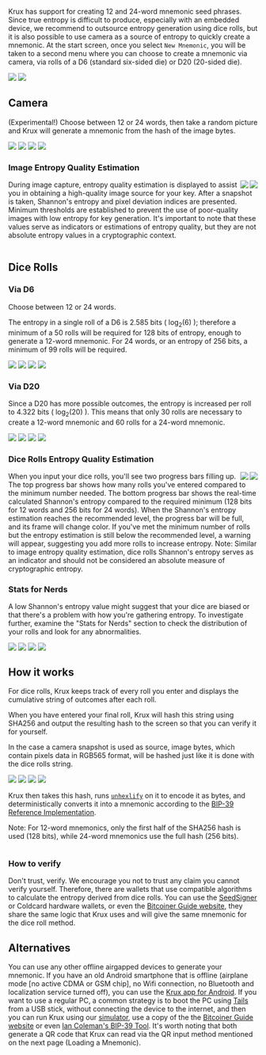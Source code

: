 Krux has support for creating 12 and 24-word mnemonic seed phrases. Since true entropy is difficult to produce, especially with an embedded device, we recommend to outsource entropy generation using dice rolls, but it is also possible to use camera as a source of entropy to quickly create a mnemonic.
At the start screen, once you select `New Mnemonic`, you will be taken to a second menu where you can choose to create a mnemonic via camera, via rolls of a D6 (standard six-sided die) or D20 (20-sided die).

<img src="../../../img/maixpy_amigo/new-mnemonic-options-150.png">
<img src="../../../img/maixpy_m5stickv/new-mnemonic-options-125.png">

## Camera

(Experimental!) Choose between 12 or 24 words, then take a random picture and Krux will generate a mnemonic from the hash of the image bytes.

<img src="../../../img/maixpy_amigo/new-mnemonic-via-snapshot-prompt-150.png" align="bottom">
<img src="../../../img/maixpy_amigo/new-mnemonic-via-snapshot-capturing-150.png" align="bottom">
<img src="../../../img/maixpy_m5stickv/new-mnemonic-via-snapshot-prompt-125.png" align="bottom">
<img src="../../../img/maixpy_m5stickv/new-mnemonic-via-snapshot-capturing-125.png" align="bottom">

<div style="clear: both"></div>

### Image Entropy Quality Estimation

<img src="../../../img/maixpy_m5stickv/new-mnemonic-via-snapshot-entropy-estimation-125.png" align="right">
<img src="../../../img/maixpy_amigo/new-mnemonic-via-snapshot-entropy-estimation-150.png" align="right">

During image capture, entropy quality estimation is displayed to assist you in obtaining a high-quality image source for your key. After a snapshot is taken, Shannon's entropy and pixel deviation indices are presented. Minimum thresholds are established to prevent the use of poor-quality images with low entropy for key generation. It's important to note that these values serve as indicators or estimations of entropy quality, but they are not absolute entropy values in a cryptographic context.

<div style="clear: both"></div>

## Dice Rolls
 
### Via D6

Choose between 12 or 24 words.

The entropy in a single roll of a D6 is 2.585 bits ( log<sub>2</sub>(6) ); therefore a minimum of a 50 rolls will be required for 128 bits of entropy, enough to generate a 12-word mnemonic. For 24 words, or an entropy of 256 bits, a minimum of 99 rolls will be required.

<img src="../../../img/maixpy_m5stickv/new-mnemonic-via-d6-roll-1-125.png" align="bottom">
<img src="../../../img/maixpy_m5stickv/new-mnemonic-via-d6-last-n-rolls-125.png" align="bottom">
<img src="../../../img/maixpy_amigo/new-mnemonic-via-d6-roll-1-150.png" align="bottom">
<img src="../../../img/maixpy_amigo/new-mnemonic-via-d6-last-n-rolls-150.png" align="bottom">

<div style="clear: both"></div>

### Via D20

Since a D20 has more possible outcomes, the entropy is increased per roll to 4.322 bits ( log<sub>2</sub>(20) ). This means that only 30 rolls are necessary to create a 12-word mnemonic and 60 rolls for a 24-word mnemonic.

<img src="../../../img/maixpy_m5stickv/new-mnemonic-via-d20-roll-1-125.png" align="bottom">
<img src="../../../img/maixpy_m5stickv/new-mnemonic-via-d20-last-n-rolls-125.png" align="bottom">
<img src="../../../img/maixpy_amigo/new-mnemonic-via-d20-roll-1-150.png" align="bottom">
<img src="../../../img/maixpy_amigo/new-mnemonic-via-d20-last-n-rolls-150.png" align="bottom">

<div style="clear: both"></div>

### Dice Rolls Entropy Quality Estimation

<img src="../../../img/maixpy_m5stickv/new-mnemonic-via-d6-roll-string-125.png" align="right">
<img src="../../../img/maixpy_amigo/new-mnemonic-via-d6-roll-string-150.png" align="right">

When you input your dice rolls, you'll see two progress bars filling up. The top progress bar shows how many rolls you've entered compared to the minimum number needed. The bottom progress bar shows the real-time calculated Shannon's entropy compared to the required minimum (128 bits for 12 words and 256 bits for 24 words). When the Shannon's entropy estimation reaches the recommended level, the progress bar will be full, and its frame will change color. If you've met the minimum number of rolls but the entropy estimation is still below the recommended level, a warning will appear, suggesting you add more rolls to increase entropy.
Note: Similar to image entropy quality estimation, dice rolls Shannon's entropy serves as an indicator and should not be considered an absolute measure of cryptographic entropy.

### Stats for Nerds

A low Shannon's entropy value might suggest that your dice are biased or that there's a problem with how you're gathering entropy. To investigate further, examine the "Stats for Nerds" section to check the distribution of your rolls and look for any abnormalities.

<img src="../../../img/maixpy_m5stickv/new-mnemonic-via-d6-roll-nerd-stats-125.png" align="top">
<img src="../../../img/maixpy_m5stickv/new-mnemonic-via-d20-roll-nerd-stats-125.png" align="top">
<img src="../../../img/maixpy_amigo/new-mnemonic-via-d6-roll-nerd-stats-150.png" align="top">
<img src="../../../img/maixpy_amigo/new-mnemonic-via-d20-roll-nerd-stats-150.png" align="top">

<div style="clear: both"></div>

## How it works

For dice rolls, Krux keeps track of every roll you enter and displays the cumulative string of outcomes after each roll. 

When you have entered your final roll, Krux will hash this string using SHA256 and output the resulting hash to the screen so that you can verify it for yourself.

In the case a camera snapshot is used as source, image bytes, which contain pixels data in RGB565 format, will be hashed just like it is done with the dice rolls string.

<img src="../../../img/maixpy_m5stickv/new-mnemonic-via-snapshot-sha256-125.png" align="bottom">
<img src="../../../img/maixpy_m5stickv/new-mnemonic-via-d6-roll-sha256-125.png" align="bottom">
<img src="../../../img/maixpy_amigo/new-mnemonic-via-snapshot-sha256-150.png" align="bottom">
<img src="../../../img/maixpy_amigo/new-mnemonic-via-d6-roll-sha256-150.png" align="bottom">

Krux then takes this hash, runs [`unhexlify`](https://docs.python.org/3/library/binascii.html#binascii.unhexlify) on it to encode it as bytes, and deterministically converts it into a mnemonic according to the [BIP-39 Reference Implementation](https://github.com/trezor/python-mnemonic/blob/6b7ebdb3624bbcae1a7b3c5485427a5587795120/src/mnemonic/mnemonic.py#L189-L207).

Note: For 12-word mnemonics, only the first half of the SHA256 hash is used (128 bits), while 24-word mnemonics use the full hash (256 bits).


<div style="clear: both"></div>

### How to verify

Don't trust, verify.  We encourage you not to trust any claim you cannot verify yourself. Therefore, there are wallets that use compatible algorithms to calculate the entropy derived from dice rolls. You can use the [SeedSigner](https://seedsigner.com/) or Coldcard hardware wallets, or even the [Bitcoiner Guide website](https://bitcoiner.guide/seed/), they share the same logic that Krux uses and will give the same mnemonic for the dice roll method.

## Alternatives

You can use any other offline airgapped devices to generate your mnemonic. If you have an old Android smartphone that is offline (airplane mode [no active CDMA or GSM chip], no Wifi connection, no Bluetooth and localization service turned off), you can use the [Krux app for Android](../../faq.md#what-are-all-the-features-available-what-are-the-additional-features-of-the-test-beta-version-is-there-an-android-app). If you want to use a regular PC, a common strategy is to boot the PC using [Tails](https://tails.boum.org/) from a USB stick, without connecting the device to the internet, and then you can run Krux using our [simulator](https://github.com/selfcustody/krux?tab=readme-ov-file#run-the-simulator), use a copy of the the [Bitcoiner Guide website](https://bitcoiner.guide/seed/) or even [Ian Coleman's BIP-39 Tool](https://iancoleman.io/bip39/). It's worth noting that both generate a QR code that Krux can read via the QR input method mentioned on the next page (Loading a Mnemonic).
